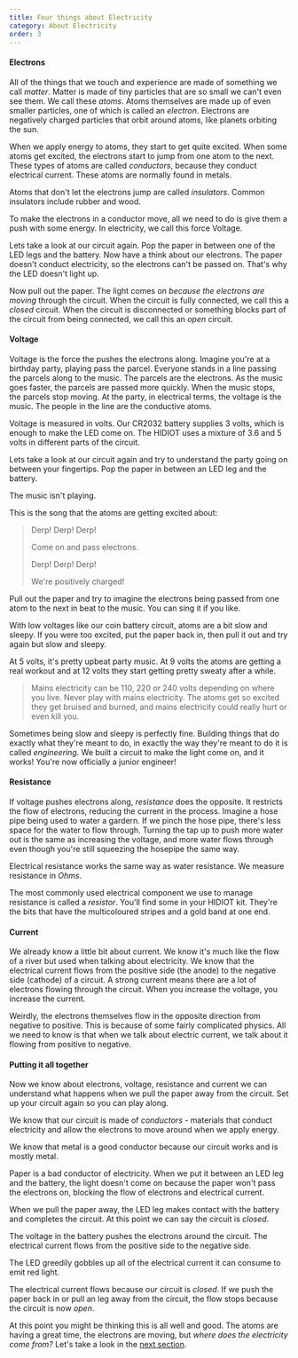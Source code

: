 ```yaml
---
title: Four things about Electricity
category: About Electricity
order: 3
---
```


#### Electrons
All of the things that we touch and experience are made of something we call *matter*. Matter is made of tiny particles that are so small we can't even see them. We call these *atoms*. Atoms themselves are made up of even smaller particles, one of which is called an *electron*. Electrons are negatively charged particles that orbit around atoms, like planets orbiting the sun.

When we apply energy to atoms, they start to get quite excited. When some atoms get excited, the electrons start to jump from one atom to the next. These types of atoms are called *conductors*, because they conduct electrical current. These atoms are normally found in metals. 

Atoms that don't let the electrons jump are called *insulators*. Common insulators include rubber and wood.

To make the electrons in a conductor move, all we need to do is give them a push with some energy. In electricity, we call this force Voltage.

Lets take a look at our circuit again. Pop the paper in between one of the LED legs and the battery. Now have a think about our electrons. The paper doesn't conduct electricity, so the electrons can't be passed on. That's why the LED doesn't light up.

Now pull out the paper. The light comes on *because the electrons are moving* through the circuit. When the circuit is fully connected, we call this a *closed* circuit. When the circuit is disconnected or something blocks part of the circuit from being connected, we call this an *open* circuit.

#### Voltage
Voltage is the force the pushes the electrons along. Imagine you're at a birthday party, playing pass the parcel. Everyone stands in a line passing the parcels along to the music. The parcels are the electrons. As the music goes faster, the parcels are passed more quickly. When the music stops, the parcels stop moving. At the party, in electrical terms, the voltage is the music. The people in the line are the conductive atoms.

Voltage is measured in volts. Our CR2032 battery supplies 3 volts, which is enough to make the LED come on. The HIDIOT uses a mixture of 3.6 and 5 volts in different parts of the circuit.

Lets take a look at our circuit again and try to understand the party going on between your fingertips. Pop the paper in between an LED leg and the battery.

The music isn't playing.

This is the song that the atoms are getting excited about:

> Derp! Derp! Derp!
>
> Come on and pass electrons.
>
> Derp! Derp! Derp!
>
> We're positively charged!

Pull out the paper and try to imagine the electrons being passed from one atom to the next in beat to the music. You can sing it if you like.

With low voltages like our coin battery circuit, atoms are a bit slow and sleepy. If you were too excited, put the paper back in, then pull it out and try again but slow and sleepy.

At 5 volts, it's pretty upbeat party music. At 9 volts the atoms are getting a real workout and at 12 volts they start getting pretty sweaty after a while.

> Mains electricity can be 110, 220 or 240 volts depending on where you live. Never play with mains electricity. The atoms get so excited they get bruised and burned, and mains electricity could really hurt or even kill you.

Sometimes being slow and sleepy is perfectly fine. Building things that do exactly what they're meant to do, in exactly the way they're meant to do it is called *engineering*. We built a circuit to make the light come on, and it works! You're now officially a junior engineer!

#### Resistance

If voltage pushes electrons along, *resistance* does the opposite. It restricts the flow of electrons, reducing the current in the process. Imagine a hose pipe being used to water a gardern. If we pinch the hose pipe, there's less space for the water to flow through. Turning the tap up to push more water out is the same as increasing the voltage, and more water flows through even though you're still squeezing the hosepipe the same way.

Electrical resistance works the same way as water resistance. We measure resistance in *Ohms*.

The most commonly used electrical component we use to manage resistance is called a *resistor*. You'll find some in your HIDIOT kit. They're the bits that have the multicoloured stripes and a gold band at one end.

#### Current

We already know a little bit about current. We know it's much like the flow of a river but used when talking about electricity. We know that the electrical current flows from the positive side (the anode) to the negative side (cathode) of a circuit. A strong current means there are a lot of electrons flowing through the circuit. When you increase the voltage, you increase the current.

Weirdly, the electrons themselves flow in the opposite direction from negative to positive. This is because of some fairly complicated physics. All we need to know is that when we talk about electric current, we talk about it flowing from positive to negative.

#### Putting it all together

Now we know about electrons, voltage, resistance and current we can understand what happens when we pull the paper away from the circuit. Set up your circuit again so you can play along.

We know that our circuit is made of *conductors* - materials that conduct electricity and allow the electrons to move around when we apply energy.

We know that metal is a good conductor because our circuit works and is mostly metal.

Paper is a bad conductor of electricity. When we put it between an LED leg and the battery, the light doesn't come on because the paper won't pass the electrons on, blocking the flow of electrons and electrical current.

When we pull the paper away, the LED leg makes contact with the battery and completes the circuit. At this point we can say the circuit is *closed*.

The voltage in the battery pushes the electrons around the circuit. The electrical current flows from the positive side to the negative side.

The LED greedily gobbles up all of the electrical current it can consume to emit red light.

The electrical current flows because our circuit is *closed*. If we push the paper back in or pull an leg away from the circuit, the flow stops because the circuit is now *open*.

At this point you might be thinking this is all well and good. The atoms are having a great time, the electrons are moving, but *where does the electricity come from?* Let's take a look in the [next section](/about_electricity/where_does_electricity_come_from/).
